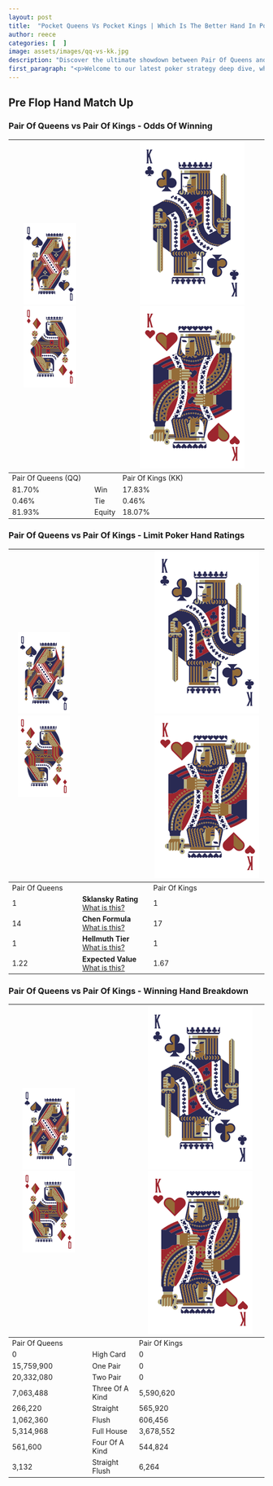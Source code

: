```yaml
---
layout: post
title:  "Pocket Queens Vs Pocket Kings | Which Is The Better Hand In Poker? A Complete Guide"
author: reece
categories: [  ]
image: assets/images/qq-vs-kk.jpg
description: "Discover the ultimate showdown between Pair Of Queens and Pair Of Kings in poker! Uncover the odds, strategies, and scenarios where one hand triumphs over the other. Get ready to up your poker game with this thrilling analysis."
first_paragraph: "<p>Welcome to our latest poker strategy deep dive, where we're pitting two distinct hands against each other in a high-stakes showdown: Pair Of Queens vs Pair Of Kings.</p><p>In the dynamic world of poker, every decision counts, and knowing which hand holds the upper hand is key to your success at the table.</p><p>In this article, we'll dissect these two hands, explore the scenarios where one dominates the other, and equip you with the knowledge to make strategic choices that can tip the odds in your favor.</p><p>Get ready to unravel the intriguing dynamics of these poker hands and elevate your game to new heights.</p>"
---
```




[comment]: # (sp0)

## Pre Flop Hand Match Up

<div class="table hand-ratings" markdown="1"> 



### Pair Of Queens vs Pair Of Kings - Odds Of Winning


    
| ![image info](assets/images/hand1/Q.png) ![image info](assets/images/hand1/Qo.png) |  | ![image info](assets/images/hand2/K.png) ![image info](assets/images/hand2/Ko.png) |
| -------- | -------- | -------- |
| Pair Of Queens (QQ) |  | Pair Of Kings (KK) |
| 81.70% | Win | 17.83% |
| 0.46% | Tie | 0.46% |
| 81.93% | Equity | 18.07% |




[comment]: # (sp1)



### Pair Of Queens vs Pair Of Kings - Limit Poker Hand Ratings


    
| ![image info](assets/images/hand1/Q.png) ![image info](assets/images/hand1/Qo.png) |  | ![image info](assets/images/hand2/K.png) ![image info](assets/images/hand2/Ko.png) |
| -------- | -------- | -------- |
| Pair Of Queens |  | Pair Of Kings |
| 1 | **Sklansky Rating** [What is this?](/sklansky-rating-explained) | 1 |
| 14 | **Chen Formula** [What is this?](/chen-formula-explained) | 17 |
| 1 | **Hellmuth Tier** [What is this?](/Hellmuth-tier-explained) | 1 |
| 1.22 | **Expected Value** [What is this?](/expected-value-explained) | 1.67 |




[comment]: # (sp2)



### Pair Of Queens vs Pair Of Kings - Winning Hand Breakdown


    
| ![image info](assets/images/hand1/Q.png) ![image info](assets/images/hand1/Qo.png) |  | ![image info](assets/images/hand2/K.png) ![image info](assets/images/hand2/Ko.png) |
| -------- | -------- | -------- |
| Pair Of Queens |  | Pair Of Kings |
| 0 | High Card | 0 |
| 15,759,900 | One Pair | 0 |
| 20,332,080 | Two Pair | 0 |
| 7,063,488 | Three Of A Kind | 5,590,620 |
| 266,220 | Straight | 565,920 |
| 1,062,360 | Flush | 606,456 |
| 5,314,968 | Full House | 3,678,552 |
| 561,600 | Four Of A Kind | 544,824 |
| 3,132 | Straight Flush | 6,264 |




[comment]: # (sp3)



</div>

[comment]: # (sp4)



[comment]: # (sp5)

